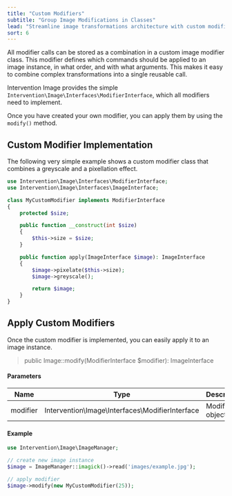 ```yaml
---
title: "Custom Modifiers"
subtitle: "Group Image Modifications in Classes"
lead: "Streamline image transformations architecture with custom modifiers in Intervention Image. Learn to group and reuse complex modifications using custom classes that implement the ModifierInterface."
sort: 6
---
```


All modifier calls can be stored as a combination in a custom image modifier
class. This modifier defines which commands should be applied to an image
instance, in what order, and with what arguments. This makes it easy to
combine complex transformations into a single reusable call.

Intervention Image provides the simple `Intervention\Image\Interfaces\ModifierInterface`, which all modifiers need to implement.

Once you have created your own modifier, you can apply them by using the `modify()` method.

## Custom Modifier Implementation

The following very simple example shows a custom modifier class that combines a greyscale and a pixellation effect.

```php
use Intervention\Image\Interfaces\ModifierInterface;
use Intervention\Image\Interfaces\ImageInterface;

class MyCustomModifier implements ModifierInterface
{
    protected $size;

    public function __construct(int $size)
    {
        $this->size = $size;
    }

    public function apply(ImageInterface $image): ImageInterface
    {
        $image->pixelate($this->size);
        $image->greyscale();

        return $image;
    }
}
```

## Apply Custom Modifiers

Once the custom modifier is implemented, you can easily apply it to an image instance.

> public Image::modify(ModifierInterface $modifier): ImageInterface

#### Parameters

| Name | Type | Description |
| - | - | - |
| modifier | Intervention\Image\Interfaces\ModifierInterface | Modifier object |

#### Example

```php
use Intervention\Image\ImageManager;

// create new image instance
$image = ImageManager::imagick()->read('images/example.jpg');

// apply modifier
$image->modify(new MyCustomModifier(25));
```

